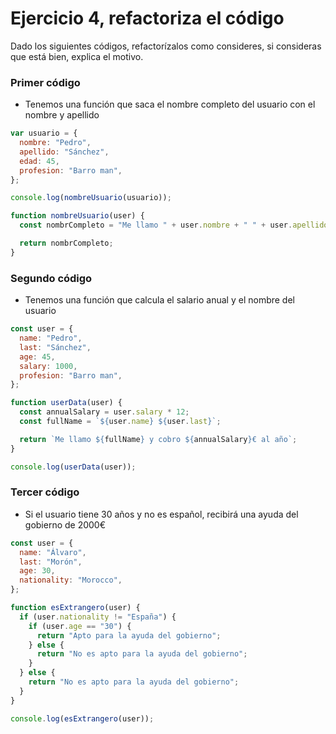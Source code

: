 # Ejercicio 4, refactoriza el código

Dado los siguientes códigos, refactorízalos como consideres, si consideras que está bien, explica el motivo.

### Primer código

- Tenemos una función que saca el nombre completo del usuario con el nombre y apellido

```js
var usuario = {
  nombre: "Pedro",
  apellido: "Sánchez",
  edad: 45,
  profesion: "Barro man",
};

console.log(nombreUsuario(usuario));

function nombreUsuario(user) {
  const nombrCompleto = "Me llamo " + user.nombre + " " + user.apellido;

  return nombrCompleto;
}
```

### Segundo código

- Tenemos una función que calcula el salario anual y el nombre del usuario

```js
const user = {
  name: "Pedro",
  last: "Sánchez",
  age: 45,
  salary: 1000,
  profesion: "Barro man",
};

function userData(user) {
  const annualSalary = user.salary * 12;
  const fullName = `${user.name} ${user.last}`;

  return `Me llamo ${fullName} y cobro ${annualSalary}€ al año`;
}

console.log(userData(user));
```

### Tercer código

- Si el usuario tiene 30 años y no es español, recibirá una ayuda del gobierno de 2000€

```js
const user = {
  name: "Álvaro",
  last: "Morón",
  age: 30,
  nationality: "Morocco",
};

function esExtrangero(user) {
  if (user.nationality != "España") {
    if (user.age == "30") {
      return "Apto para la ayuda del gobierno";
    } else {
      return "No es apto para la ayuda del gobierno";
    }
  } else {
    return "No es apto para la ayuda del gobierno";
  }
}

console.log(esExtrangero(user));
```
